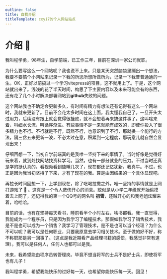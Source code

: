 ```yaml
---
outline: false
title: 自我介绍
titleTemplate: cxyi7的个人网站站点
---
```


# 介绍 :thought_balloon:

我叫程学勇，98年生，自学前端，已工作三年，目前在深圳一家公司就职。

为什么要写这么一个网站呢？我也说不上来。只是某天突然脑袋里蹦出一个想法，我要不要搞个小网站来记录一下我的所思所想所做所为，记录一下我普普通通的一生。OK，正好以前搞过一个学习vitepress的项目，这不就用上了。于是，这个网站就出来了。浅浅的花了半天时间，构思了下主要内容以及未来可能会有的东西，还有花了几个小时解决部署网站到**github**失败的问题。

这个网站我也不确定会更新多久，有时间有精力有想法还有记得有这么一个网站时，我就来更新了。目前不会花太多时间在这上面，我太懂我自己了。一旦开头太过用力，后续没有跟上就会觉得很挫败，就不会想着再来搞这件事了。这叫啥来着，叫细水长流，叫循序渐进。有些事情不是一来就能有成效的，即使你投入了很多精力也不行。不行就是不行，既然不行，也意识到了不行，那就换一个能行的方法，隔三岔五来更新一波，不必太过在意，积累到一定程度，那玩意儿就自然会显现出来！

仔细回想一下，当初自学前端真的是我唯一坚持下来的事情了。当时好像是觉得好玩来着，就到处找网站找资料学习。当然，也有一部分就业的压力。不过当时还真是学的挺认真的，看视频看到瞌睡几次了，现在都还记忆犹新，我真牛。不过，也正是因为我当初坚持了下来，才有了现在的我。算是由因结果的一个具体显现吧。

再拉长时间回想一下，上学到现在，除了吃喝拉撒之外，唯一坚持的事情就是上网打游戏了 :rofl: 。这真是一个令人~~悲伤~~开心的消息。貌似是从小学二年级就开始偷摸着去上网了，还记得我的第一个QQ号的网名叫 **初雪**，还贼开心的和我老姐炫耀来着，哈哈哈。

目前的话，也有在坚持每天看书，睡前看半个小时左右，啥书都看。我一直觉得，我能成为一个程序员，只是因为我学习了编程技术。那假如我学习了销售技术，我是不是也可以成为一个销售？我学习了管理技术，是不是也可以当个经理？为什么不可以呢？我可以是任何职业，只要我原意去学习相关技术。至于做的好不好，称不称职那是另一回事了。（这点是我近期看产品经理书籍的感悟，我感觉非常有道理）。我可以是任何人，任何人也都可以是我。

未来，我希望能由程序员转管理岗。毕竟不想当将军的士兵不是好士兵，即使将军也有儿子！

我叫程学勇，希望我能快乐的过好每一天，也希望你能快乐每一天。回见！

